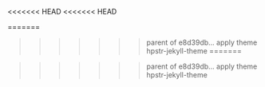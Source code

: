 <<<<<<< HEAD
<<<<<<< HEAD


=======


>>>>>>> parent of e8d39db... apply theme hpstr-jekyll-theme
=======


>>>>>>> parent of e8d39db... apply theme hpstr-jekyll-theme
